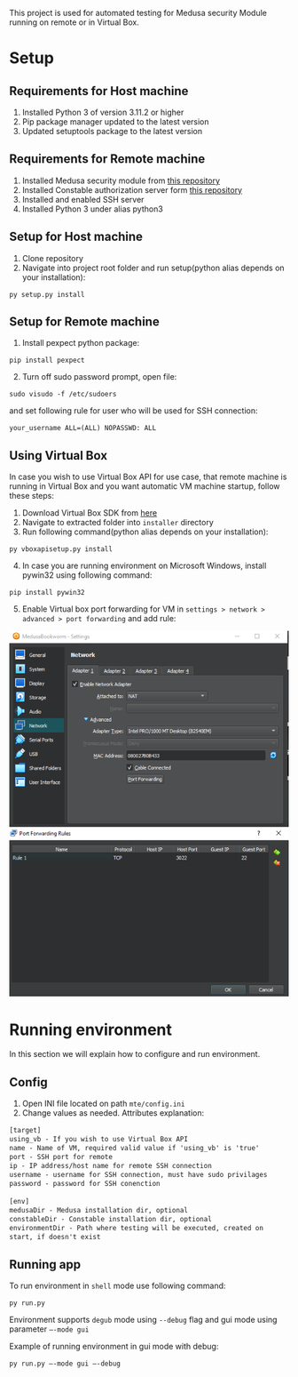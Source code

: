 This project is used for automated testing for Medusa security Module running on remote or in Virtual Box.

# Setup

## Requirements for Host machine
1. Installed Python 3 of version 3.11.2 or higher
2. Pip package manager updated to the latest version
3. Updated setuptools package to the latest version

## Requirements for Remote machine
1. Installed Medusa security module from [this repository](https://github.com/Medusa-Team/linux-medusa)
2. Installed Constable authorization server form [this repository](https://github.com/Medusa-Team/Constable)
3. Installed and enabled SSH server
4. Installed Python 3 under alias python3

## Setup for Host machine
1. Clone repository
2. Navigate into project root folder and run setup(python alias depends on your installation):
```
py setup.py install
```
## Setup for Remote machine
1. Install pexpect python package:
```
pip install pexpect
```
2. Turn off sudo password prompt, open file:
```
sudo visudo -f /etc/sudoers
```
and set following rule for user who will be used for SSH connection:
```
your_username ALL=(ALL) NOPASSWD: ALL
```
## Using Virtual Box
In case you wish to use Virtual Box API for use case, that remote machine is running in Virtual Box
and you want automatic VM machine startup, follow these steps:
1. Download Virtual Box SDK from [here](https://www.virtualbox.org/wiki/Downloads)
2. Navigate to extracted folder into `installer` directory
3. Run following command(python alias depends on your installation):
```
py vboxapisetup.py install
```
4. In case you are running environment on Microsoft Windows, install pywin32 using following command:
```
pip install pywin32
```
5. Enable Virtual box port forwarding for VM in `settings > network > advanced > port forwarding` and add rule:

![VM machine setup example](vm_setup.PNG)

# Running environment
In this section we will explain how to configure and run environment.
## Config
1. Open INI file located on path `mte/config.ini`
2. Change values as needed.
Attributes explanation:
```
[target]
using_vb - If you wish to use Virtual Box API
name - Name of VM, required valid value if 'using_vb' is 'true'
port - SSH port for remote
ip - IP address/host name for remote SSH connection
username - username for SSH connection, must have sudo privilages
password - password for SSH conenction

[env]
medusaDir - Medusa installation dir, optional
constableDir - Constable installation dir, optional
environmentDir - Path where testing will be executed, created on start, if doesn't exist
```

## Running app
To run environment in `shell` mode use following command:
```
py run.py
```
Environment supports `degub` mode using `--debug` flag and gui mode using parameter `–-mode gui`

Example of running environment in gui mode with debug:
```
py run.py –-mode gui –-debug
```